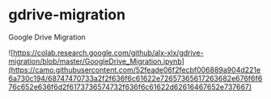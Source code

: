 # gdrive-migration
 Google Drive Migration

![https://colab.research.google.com/github/alx-xlx/gdrive-migration/blob/master/GoogleDrive_Migration.ipynb](https://camo.githubusercontent.com/52feade06f2fecbf006889a904d221e6a730c194/68747470733a2f2f636f6c61622e72657365617263682e676f6f676c652e636f6d2f6173736574732f636f6c61622d62616467652e737667)